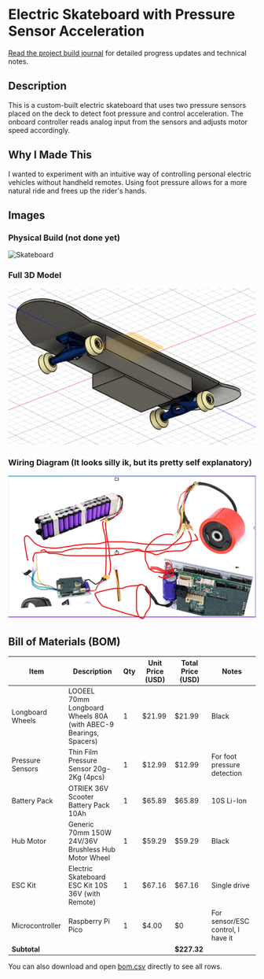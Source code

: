 # Electric Skateboard with Pressure Sensor Acceleration
[Read the project build journal](journal.md) for detailed progress updates and technical notes.
## Description
This is a custom-built electric skateboard that uses two pressure sensors placed on the deck to detect foot pressure and control acceleration. The onboard controller reads analog input from the sensors and adjusts motor speed accordingly.

## Why I Made This
I wanted to experiment with an intuitive way of controlling personal electric vehicles without handheld remotes. Using foot pressure allows for a more natural ride and frees up the rider's hands.

## Images
### Physical Build (not done yet)
![Skateboard](img/physical_board.jpg)

### Full 3D Model
![alt text](img/image-7.png)

### Wiring Diagram (It looks silly ik, but its pretty self explanatory)
![alt text](img/image-8.png)

## Bill of Materials (BOM)

| Item                | Description                                                        | Qty | Unit Price (USD) | Total Price (USD) | Notes                        |
|---------------------|--------------------------------------------------------------------|-----|------------------|-------------------|------------------------------|
| Longboard Wheels    | LOOEEL 70mm Longboard Wheels 80A (with ABEC-9 Bearings, Spacers)   | 1   | $21.99           | $21.99            | Black                        |
| Pressure Sensors    | Thin Film Pressure Sensor 20g-2Kg (4pcs)                           | 1   | $12.99           | $12.99            | For foot pressure detection   |
| Battery Pack        | OTRIEK 36V Scooter Battery Pack 10Ah                               | 1   | $65.89           | $65.89            | 10S Li-Ion                   |
| Hub Motor           | Generic 70mm 150W 24V/36V Brushless Hub Motor Wheel                | 1   | $59.29           | $59.29            | Black                        |
| ESC Kit             | Electric Skateboard ESC Kit 10S 36V (with Remote)                  | 1   | $67.16           | $67.16            | Single drive                  |
| Microcontroller     | Raspberry Pi Pico                                                  | 1   | $4.00            | $0            | For sensor/ESC control, I have it|
| **Subtotal**        |                                                                    |     |                  | **$227.32**       |                              |

You can also download and open [bom.csv](bom.csv) directly to see all rows.

